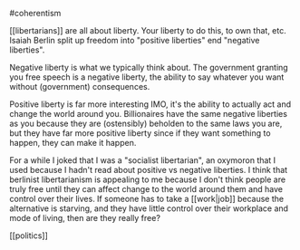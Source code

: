 #coherentism

[[libertarians]] are all about liberty. Your liberty to do this, to own that, etc. Isaiah Berlin split up freedom into "positive liberties" end "negative liberties".

Negative liberty is what we typically think about. The government granting you free speech is a negative liberty, the ability to say whatever you want without (government) consequences.

Positive liberty is far more interesting IMO, it's the ability to actually act and change the world around you. Billionaires have the same negative liberties as you because they are (ostensibly) beholden to the same laws you are, but they have far more positive liberty since if they want something to happen, they can make it happen. 

For a while I joked that I was a "socialist libertarian", an oxymoron that I used because I hadn't read about positive vs negative liberties. I think that berlinist libertarianism is appealing to me because I don't think people are truly free until they can affect change to the world around them and have control over their lives. If someone has to take a [[work|job]] because the alternative is starving, and they have little control over their workplace and 
mode of living, then are they really free?

[[politics]]
